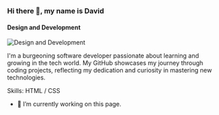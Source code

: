 ### Hi there 👋, my name is David
#### Design and Development
![Design and Development](https://github.com/David-654/github-readme-stats)

I'm a burgeoning software developer passionate about learning and growing in the tech world. My GitHub showcases my journey through coding projects, reflecting my dedication and curiosity in mastering new technologies.

Skills:  HTML / CSS

- 🔭 I’m currently working on this page. 







